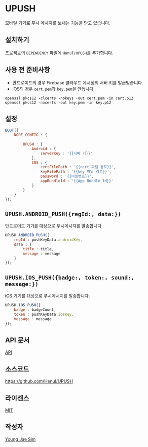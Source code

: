 # UPUSH
모바일 기기로 푸시 메시지를 보내는 기능을 담고 있습니다.

## 설치하기
프로젝트의 `DEPENDENCY` 파일에 `Hanul/UPUSH`를 추가합니다.

## 사용 전 준비사항
- 안드로이드의 경우 Firebase 클라우드 메시징의 서버 키를 발급받습니다.
- iOS의 경우 `cert.pem`과 `key.pem`을 만듭니다.

```
openssl pkcs12 -clcerts -nokeys -out cert.pem -in cert.p12
openssl pkcs12 -nocerts -out key.pem -in key.p12
```

## 설정
```javascript
BOOT({
	NODE_CONFIG : {
		
		UPUSH : {
			Android : {
				serverKey : '{{서버 키}}'
			},
			IOS : {
				certFilePath : '{{cert 파일 경로}}',
				keyFilePath : '{{key 파일 경로}}',
				password : '{{비밀번호}}',
				appBundleId : '{{App Bundle Id}}'
			}
		}
	}
});
```

## `UPUSH.ANDROID_PUSH({regId:, data:})`
안드로이드 기기를 대상으로 푸시메시지를 발송합니다.
```javascript
UPUSH.ANDROID_PUSH({
	regId : pushKeyData.androidKey,
	data : {
		title : title,
		message : message
	}
});
```

## `UPUSH.IOS_PUSH({badge:, token:, sound:, message:})`
iOS 기기를 대상으로 푸시메시지를 발송합니다.
```javascript
UPUSH.IOS_PUSH({
	badge : badgeCount,
	token : pushKeyData.iosKey,
	message : message
});
```

## API 문서
[API](API/README.md)

## 소스코드
https://github.com/Hanul/UPUSH

## 라이센스
[MIT](LICENSE)

## 작성자
[Young Jae Sim](https://github.com/Hanul)
